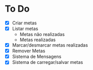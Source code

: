 # To Do

- [x] Criar metas
- [x] Listar metas
  - Metas não realizadas
  - Metas realizadas
- [x] Marcar/desmarcar metas realizadas
- [x] Remover Metas
- [x] Sistema de Mensagens
- [x] Sistema de carregar/salvar metas
